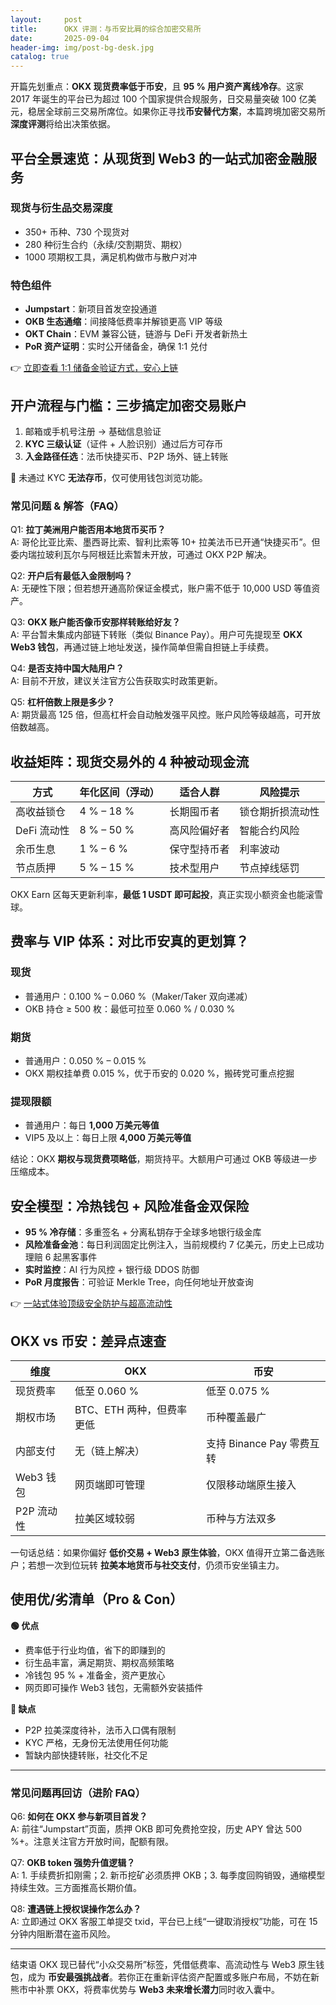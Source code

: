 ```yaml
---
layout:     post
title:      OKX 评测：与币安比肩的综合加密交易所
date:       2025-09-04
header-img: img/post-bg-desk.jpg
catalog: true
---
```


开篇先划重点：**OKX 现货费率低于币安**，且 **95 % 用户资产离线冷存**。这家 2017 年诞生的平台已为超过 100 个国家提供合规服务，日交易量突破 100 亿美元，稳居全球前三交易所席位。如果你正寻找**币安替代方案**，本篇跨境加密交易所**深度评测**将给出决策依据。

## 平台全景速览：从现货到 Web3 的一站式加密金融服务

### 现货与衍生品交易深度
- 350+ 币种、730 个现货对  
- 280 种衍生合约（永续/交割期货、期权）  
- 1000 项期权工具，满足机构做市与散户对冲  

### 特色组件
- **Jumpstart**：新项目首发空投通道  
- **OKB 生态通缩**：间接降低费率并解锁更高 VIP 等级  
- **OKT Chain**：EVM 兼容公链，链游与 DeFi 开发者新热土  
- **PoR 资产证明**：实时公开储备金，确保 1:1 兑付  

👉 [立即查看 1:1 储备金验证方式，安心上链](https://okxdog.com/)

## 开户流程与门槛：三步搞定加密交易账户

1. 邮箱或手机号注册 → 基础信息验证  
2. **KYC 三级认证**（证件 + 人脸识别）通过后方可存币  
3. **入金路径任选**：法币快捷买币、P2P 场外、链上转账  

📌 未通过 KYC **无法存币**，仅可使用钱包浏览功能。

### 常见问题 & 解答（FAQ）

Q1: **拉丁美洲用户能否用本地货币买币？**  
A: 哥伦比亚比索、墨西哥比索、智利比索等 10+ 拉美法币已开通“快捷买币”。但委内瑞拉玻利瓦尔与阿根廷比索暂未开放，可通过 OKX P2P 解决。

Q2: **开户后有最低入金限制吗？**  
A: 无硬性下限；但若想开通高阶保证金模式，账户需不低于 10,000 USD 等值资产。

Q3: **OKX 账户能否像币安那样转账给好友？**  
A: 平台暂未集成内部链下转账（类似 Binance Pay）。用户可先提现至 **OKX Web3 钱包**，再通过链上地址发送，操作简单但需自担链上手续费。

Q4: **是否支持中国大陆用户？**  
A: 目前不开放，建议关注官方公告获取实时政策更新。

Q5: **杠杆倍数上限是多少？**  
A: 期货最高 125 倍，但高杠杆会自动触发强平风控。账户风险等级越高，可开放倍数越高。

## 收益矩阵：现货交易外的 4 种被动现金流

| 方式        | 年化区间（浮动） | 适合人群           | 风险提示              |
|-------------|------------------|--------------------|-----------------------|
| 高收益锁仓  | 4 % – 18 %       | 长期囤币者         | 锁仓期折损流动性       |
| DeFi 流动性 | 8 % – 50 %       | 高风险偏好者       | 智能合约风险            |
| 余币生息   | 1 % – 6 %        | 保守型持币者       | 利率波动                |
| 节点质押   | 5 % – 15 %       | 技术型用户         | 节点掉线惩罚            |

OKX Earn 区每天更新利率，**最低 1 USDT 即可起投**，真正实现小额资金也能滚雪球。

## 费率与 VIP 体系：对比币安真的更划算？

### 现货
- 普通用户：0.100 % – 0.060 %（Maker/Taker 双向递减）  
- OKB 持仓 ≥ 500 枚：最低可拉至 0.060 % / 0.030 %  

### 期货
- 普通用户：0.050 % – 0.015 %  
- OKX 期权挂单费 0.015 %，优于币安的 0.020 %，搬砖党可重点挖掘  

### 提现限额
- 普通用户：每日 **1,000 万美元等值**  
- VIP5 及以上：每日上限 **4,000 万美元等值**  

结论：OKX **期权与现货费项略低**，期货持平。大额用户可通过 OKB 等级进一步压缩成本。

## 安全模型：冷热钱包 + 风险准备金双保险

- **95 % 冷存储**：多重签名 + 分离私钥存于全球多地银行级金库  
- **风险准备金池**：每日利润固定比例注入，当前规模约 7 亿美元，历史上已成功理赔 6 起黑客事件  
- **实时监控**：AI 行为风控 + 银行级 DDOS 防御  
- **PoR 月度报告**：可验证 Merkle Tree，向任何地址开放查询

👉 [一站式体验顶级安全防护与超高流动性](https://okxdog.com/)

## OKX vs 币安：差异点速查

| 维度         | OKX                          | 币安                     |
|--------------|------------------------------|--------------------------|
| 现货费率     | 低至 0.060 %                 | 低至 0.075 %             |
| 期权市场     | BTC、ETH 两种，但费率更低     | 币种覆盖最广             |
| 内部支付     | 无（链上解决）               | 支持 Binance Pay 零费互转 |
| Web3 钱包    | 网页端即可管理               | 仅限移动端原生接入       |
| P2P 流动性   | 拉美区域较弱                 | 币种与方法双多           |

一句话总结：如果你偏好 **低价交易 + Web3 原生体验**，OKX 值得开立第二备选账户；若想一次到位玩转 **拉美本地货币与社交支付**，仍须币安坐镇主力。

## 使用优/劣清单（Pro & Con）

**🟢 优点**
- 费率低于行业均值，省下的即赚到的  
- 衍生品丰富，满足期货、期权高频策略  
- 冷钱包 95 % + 准备金，资产更放心  
- 网页即可操作 Web3 钱包，无需额外安装插件  

**🔴 缺点**
- P2P 拉美深度待补，法币入口偶有限制  
- KYC 严格，无身份无法使用任何功能  
- 暂缺内部快捷转账，社交化不足  

---

### 常见问题再回访（进阶 FAQ）

Q6: **如何在 OKX 参与新项目首发？**  
A: 前往“Jumpstart”页面，质押 OKB 即可免费抢空投，历史 APY 曾达 500 %+。注意关注官方开放时间，配额有限。

Q7: **OKB token 强势升值逻辑？**  
A: 1. 手续费折扣刚需；2. 新币挖矿必须质押 OKB；3. 每季度回购销毁，通缩模型持续生效。三方面推高长期价值。

Q8: **遭遇链上授权误操作怎么办？**  
A: 立即通过 OKX 客服工单提交 txid，平台已上线“一键取消授权”功能，可在 15 分钟内阻断潜在盗币风险。

---

结束语
OKX 现已替代“小众交易所”标签，凭借低费率、高流动性与 Web3 原生钱包，成为 **币安最强挑战者**。若你正在重新评估资产配置或多账户布局，不妨在新熊市中补票 OKX，将费率优势与 **Web3 未来增长潜力**同时收入囊中。